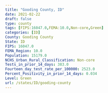 ```yaml
---
title: "Gooding County, ID"
date: 2021-02-22
draft: false
type: county
tags: [FIPS:16047.0,FEMA:10.0,Non-core,Green]
categories: [ID]
County: Gooding County
State: ID
FIPS: 16047.0
FEMA_Region: 10.0
Population: 15179.0
NCHS_Urban_Rural_Classification: Non-core
Tests_in_prior_14_days: 383.0
Fourteen_day_test_rate_per_100000: 2523.0
Percent_Positivity_in_prior_14_days: 0.034
Level: Green
url: /states/ID/gooding-county
---
```



